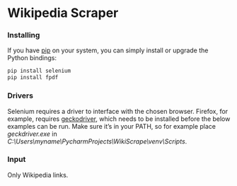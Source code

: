 # Wikipedia Scraper

### Installing

If you have [pip](https://pip.pypa.io/) on your system, you can simply install or upgrade the Python bindings:

```python
pip install selenium
pip install fpdf
```



### Drivers

Selenium requires a driver to interface with the chosen browser. Firefox, for example, requires [geckodriver](https://github.com/mozilla/geckodriver/releases), which needs to be installed before the below examples can be run.  Make sure it’s in your PATH, so for example place *geckdriver.exe* in *C:\Users\myname\PycharmProjects\WikiScrape\venv\Scripts*.

### Input

Only Wikipedia links.
